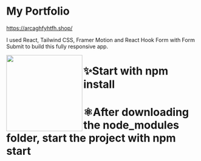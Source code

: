 # My Portfolio 

 
https://arcaghfyhtfh.shop/

I used React, Tailwind CSS, Framer Motion and React Hook Form with Form Submit to build this fully responsive app.

<img align="left" height="200" src="https://media.tenor.com/m9Ega9zEj1EAAAAC/coder-tester.gif"/>

###

<h1>✨Start with npm install </h1>
<h1>⚛️After downloading the node_modules folder, start the project with npm start</h1>


